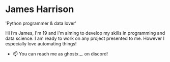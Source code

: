 # James Harrison
'Python programmer & data lover'
 
  Hi I’m James, I'm 19 and i'm aiming to develop my skills in programming and data science. I am ready to work on any project presented to me. However I especially love automating things! 

  
- 📫 You can reach me as ghostx._. on discord!
